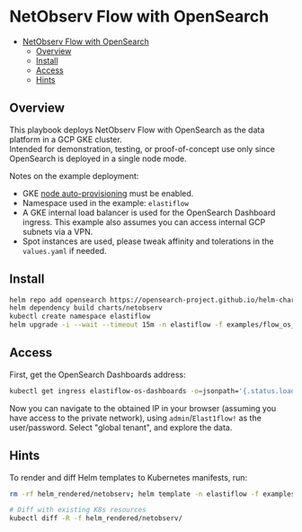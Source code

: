 # NetObserv Flow with OpenSearch

- [NetObserv Flow with OpenSearch](#netobserv-flow-with-opensearch)
  - [Overview](#overview)
  - [Install](#install)
  - [Access](#access)
  - [Hints](#hints)

## Overview

This playbook deploys NetObserv Flow with OpenSearch as the data platform in a GCP GKE cluster.  
Intended for demonstration, testing, or proof-of-concept use only since OpenSearch is deployed in a single node mode.

Notes on the example deployment:

- GKE [node auto-provisioning](https://cloud.google.com/kubernetes-engine/docs/how-to/node-auto-provisioning) must be enabled.
- Namespace used in the example: `elastiflow`
- A GKE internal load balancer is used for the OpenSearch Dashboard ingress. This example also assumes you can access internal GCP subnets via a VPN.
- Spot instances are used, please tweak affinity and tolerations in the `values.yaml` if needed.

<!-- TODO: use remote chart everywhere in the doc -->

## Install

```sh
helm repo add opensearch https://opensearch-project.github.io/helm-charts/
helm dependency build charts/netobserv
kubectl create namespace elastiflow
helm upgrade -i --wait --timeout 15m -n elastiflow -f examples/flow_os_simple_gke/values.yaml netobserv charts/netobserv
```

## Access

First, get the OpenSearch Dashboards address:

```sh
kubectl get ingress elastiflow-os-dashboards -o=jsonpath='{.status.loadBalancer.ingress[0].ip}'
```

Now you can navigate to the obtained IP in your browser (assuming you have access to the private network), using `admin`/`Elast1flow!` as the user/password. Select "global tenant", and explore the data.

## Hints

To render and diff Helm templates to Kubernetes manifests, run:

```sh
rm -rf helm_rendered/netobserv; helm template -n elastiflow -f examples/flow_os_simple_gke/values.yaml --output-dir helm_rendered netobserv charts/netobserv

# Diff with existing K8s resources
kubectl diff -R -f helm_rendered/netobserv/
```
